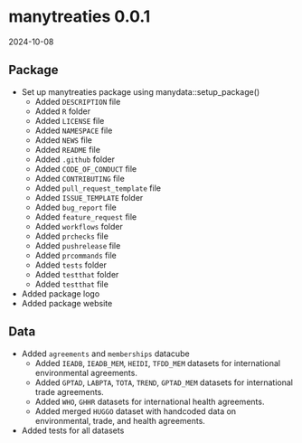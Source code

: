 # manytreaties 0.0.1

2024-10-08

## Package

* Set up manytreaties package using manydata::setup_package()
  * Added `DESCRIPTION` file
  * Added `R` folder
  * Added `LICENSE` file
  * Added `NAMESPACE` file
  * Added `NEWS` file
  * Added `README` file
  * Added `.github` folder
  * Added `CODE_OF_CONDUCT` file
  * Added `CONTRIBUTING` file
  * Added `pull_request_template` file
  * Added `ISSUE_TEMPLATE` folder
  * Added `bug_report` file
  * Added `feature_request` file
  * Added `workflows` folder
  * Added `prchecks` file
  * Added `pushrelease` file
  * Added `prcommands` file
  * Added `tests` folder
  * Added `testthat` folder
  * Added `testthat` file
* Added package logo
* Added package website

## Data

* Added `agreements` and `memberships` datacube
  * Added `IEADB`, `IEADB_MEM`, `HEIDI`, `TFDD_MEM` datasets for international environmental agreements.
  * Added `GPTAD`, `LABPTA`, `TOTA`, `TREND`, `GPTAD_MEM` datasets for international trade agreements.
  * Added `WHO`, `GHHR` datasets for international health agreements.
  * Added merged `HUGGO` dataset with handcoded data on environmental, trade, and health agreements.
* Added tests for all datasets
